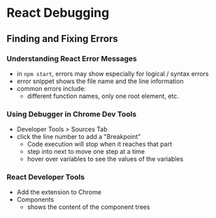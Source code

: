 # React Debugging

## Finding and Fixing Errors

### Understanding React Error Messages
- in `npm start`, errors may show especially for logical / syntax errors
- error snippet shows the file name and the line information
- common errors include:
  - different function names, only one root element, etc.

### Using Debugger in Chrome Dev Tools
- Developer Tools > Sources Tab
- click the line number to add a "Breakpoint"
  - Code execution will stop when it reaches that part
  - step into next to move one step at a time
  - hover over variables to see the values of the variables

### React Developer Tools
- Add the extension to Chrome
- Components
  - shows the content of the component trees